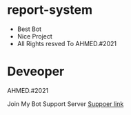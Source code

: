 # report-system
* Best Bot
* Nice Project
* All Rights resved To AHMED.#2021
# Deveoper 
AHMED.#2021

Join My Bot Support Server 
[Suppoer link](disocrd.gg/X7BmrjsV3y)
